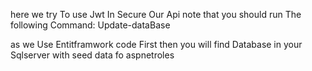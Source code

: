 here we try To use Jwt In Secure Our Api
note that you should run The following Command:
Update-dataBase

as we Use Entitframwork code First then you will find
Database in your Sqlserver with seed data fo aspnetroles
